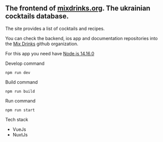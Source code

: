 ## The frontend of [mixdrinks.org](https://mixdrinks.org). The ukrainian cocktails database.

The site provides a list of cocktails and recipes. 

You can check the backend, ios app and documentation repositories into the [Mix Drinks](https://github.com/MixDrinks) github organization.

For this app you need have [Node.js 14.16.0](https://nodejs.org/dist/v14.16.0/)

Develop command
```shell
npm run dev
```

Build command
```shell
npm run build
```

Run command 
```shell
npm run start
```

Tech stack
- VueJs
- NuxtJs
